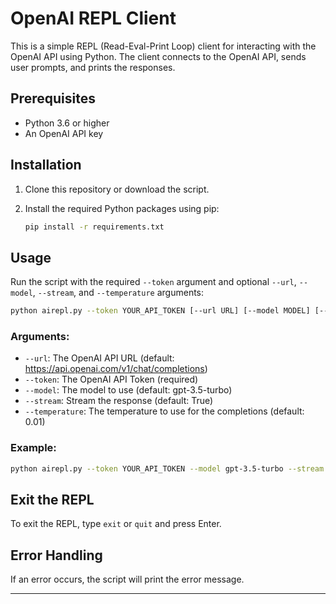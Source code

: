 
# OpenAI REPL Client

This is a simple REPL (Read-Eval-Print Loop) client for interacting with the OpenAI API using Python. The client connects to the OpenAI API, sends user prompts, and prints the responses.

## Prerequisites

- Python 3.6 or higher
- An OpenAI API key

## Installation

1. Clone this repository or download the script.

2. Install the required Python packages using pip:

    ```sh
    pip install -r requirements.txt
    ```

## Usage

Run the script with the required `--token` argument and optional `--url`, `--model`, `--stream`, and `--temperature` arguments:

```sh
python airepl.py --token YOUR_API_TOKEN [--url URL] [--model MODEL] [--stream STREAM] [--temperature TEMPERATURE]
```

### Arguments:

- `--url`: The OpenAI API URL (default: https://api.openai.com/v1/chat/completions)
- `--token`: The OpenAI API Token (required)
- `--model`: The model to use (default: gpt-3.5-turbo)
- `--stream`: Stream the response (default: True)
- `--temperature`: The temperature to use for the completions (default: 0.01)

### Example:

```sh
python airepl.py --token YOUR_API_TOKEN --model gpt-3.5-turbo --stream True --temperature 0.7
```

## Exit the REPL

To exit the REPL, type `exit` or `quit` and press Enter.

## Error Handling

If an error occurs, the script will print the error message.

---

